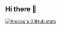 ## Hi there 👋

[![Anurag's GitHub stats](https://github-readme-stats.vercel.app/api?username=Raouf-boukhobza)](https://github.com/Raouf-boukhobza/github-readme-stats)
